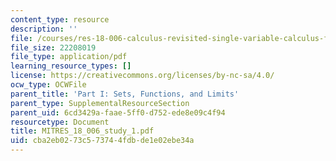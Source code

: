 ```yaml
---
content_type: resource
description: ''
file: /courses/res-18-006-calculus-revisited-single-variable-calculus-fall-2010/cba2eb0273c573744fdbde1e02ebe34a_MITRES_18_006_study_1.pdf
file_size: 22208019
file_type: application/pdf
learning_resource_types: []
license: https://creativecommons.org/licenses/by-nc-sa/4.0/
ocw_type: OCWFile
parent_title: 'Part I: Sets, Functions, and Limits'
parent_type: SupplementalResourceSection
parent_uid: 6cd3429a-faae-5ff0-d752-ede8e09c4f94
resourcetype: Document
title: MITRES_18_006_study_1.pdf
uid: cba2eb02-73c5-7374-4fdb-de1e02ebe34a
---
```

